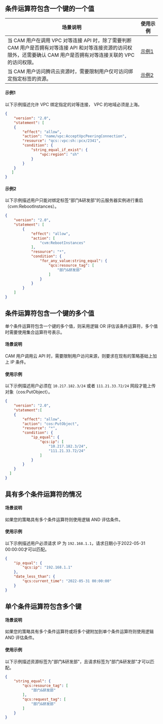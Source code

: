 ﻿
## 条件运算符包含一个键的一个值

 | 场景说明                                                         | 使用示例                                                     |
 | ------------------------------------------------------------ | ------------------------------------------------------------ |
 | 当 CAM 用户在调用 VPC 对等连接 API 时，除了需要判断 CAM 用户是否拥有对等连接 API 和对等连接资源的访问权限外，还需要确认 CAM 用户是否拥有对等连接关联的 VPC 的访问权限。 | <nobr>[示例1](#Example1)</nobr> |
 | 当 CAM 用户访问腾讯云资源时，需要限制用户仅可访问绑定指定标签的资源。 | <nobr>[示例2](#Example2)</nobr> |


#### 示例1[](id:Example1)

以下示例描述允许 VPC 绑定指定的对等连接， VPC 的地域必须是上海。
```json
{
    "version": "2.0",
    "statement": [
    {
        "effect": "allow",
        "action": "name/vpc:AcceptVpcPeeringConnection",
        "resource": "qcs::vpc:sh::pcx/2341",
        "condition": {
            "string_equal_if_exist": {
                "vpc:region": "sh"
            }
        }
    }
   ]
}
```


#### 示例2[](id:Example2)

以下示例描述用户只能对绑定标签“部门&研发部”的云服务器实例进行重启（cvm:RebootInstances）。
```json
{
    "version": "2.0",
    "statement": [
        {
            "effect": "allow",
            "action": [
                "cvm:RebootInstances"
            ],
            "resource": "*",
            "condition": {
                "for_any_value:string_equal": {
                    "qcs:resource_tag": [
                        "部门&研发部"
                    ]
                }
            }
        }
    ]
}
```


## 条件运算符包含一个键的多个值

单个条件运算符包含一个键的多个值，则采用逻辑 OR 评估该条件运算符，多个值时需要使用集合运算符号表示。

#### 场景说明
CAM 用户调用云 API 时，需要限制用户访问来源，则要求在现有的策略基础上加上 IP 条件。 

#### 使用示例

以下示例描述用户必须在 `10.217.182.3/24` 或者 `111.21.33.72/24` 网段才能上传对象（cos:PutObject）。
```json
{
    "version": "2.0",
    "statement":[
    {
        "effect": "allow",
        "action": "cos:PutObject",
        "resource": "*",
        "condition": {
            "ip_equal": {
                "qcs:ip": [
                    "10.217.182.3/24",
                    "111.21.33.72/24"
                ]
            }
        }
    }
  ]  
}
```


## 具有多个条件运算符的情况
#### 场景说明
如果您的策略具有多个条件运算符则使用逻辑 AND 评估条件。

#### 使用示例
以下示例描述用户必须请求 IP 为 `192.168.1.1`，请求日期小于2022-05-31 00:00:00才可以匹配。
```	json
{
	"ip_equal": {
		"qcs:ip": "192.168.1.1"
	},
	"date_less_than": {
		"qcs:current_time": "2022-05-31 00:00:00"
	}
}
```


## 单个条件运算符包含多个键
#### 场景说明
如果您的策略具有多个条件运算符或将多个键附加到单个条件运算符则使用逻辑 AND 评估条件。

#### 使用示例
以下示例描述资源标签为"部门&研发部"，且请求标签为"部门&研发部"才可以匹配。
```json
{
	"string_equal": {
		"qcs:resource_tag": [
			"部门&研发部"
		],
		"qcs:request_tag": [
			"部门&研发部"
		]
	}
}
```